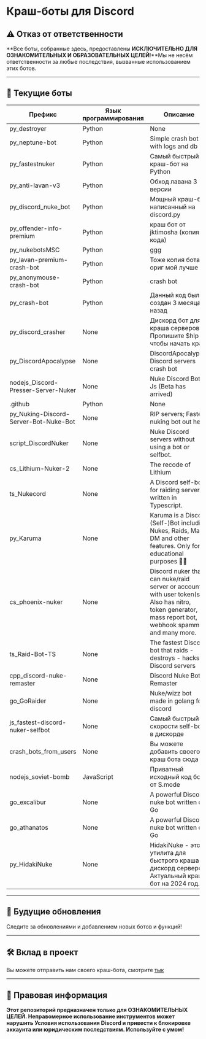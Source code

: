 # Краш-боты для Discord

## ⚠️ Отказ от ответственности

**Все боты, собранные здесь, предоставлены ******ИСКЛЮЧИТЕЛЬНО ДЛЯ ОЗНАКОМИТЕЛЬНЫХ И ОБРАЗОВАТЕЛЬНЫХ ЦЕЛЕЙ******!**Мы не несём ответственности за любые последствия, вызванные использованием этих ботов.

---

## 🔹 Текущие боты

<!-- START_BOTS -->
| Префикс                  | Язык программирования | Описание                                                 |
|--------------------------|-----------------------|---------------------------------------------------------|
| py_destroyer | Python | None |
| py_neptune-bot | Python | Simple crash bot with logs and db |
| py_fastestnuker | Python | Cамый быстрый краш-бот на Python |
| py_anti-lavan-v3 | Python | Обход лавана 3 версии |
| py_discord_nuke_bot | Python | Мощный краш-бот написанный на discord.py |
| py_offender-info-premium | Python | краш бот от jktimosha (копия кода) |
| py_nukebotsMSC | Python | ggg |
| py_lavan-premium-crash-bot | Python | Тоже копия бота, ориг мой лучше |
| py_anonymouse-crash-bot | Python | crash bot |
| py_crash-bot | Python | Данный код был создан 3 месяца назад |
| py_discord_crasher | None | Дискорд бот для краша серверов. Пропишите $hlp чтобы начать краш |
| py_DiscordApocalypse | None | DiscordApocalypse: Discord servers crash bot |
| nodejs_Discord-Presser-Server-Nuker | None | Nuke Discord Bot in Js (Beta has arrived) |
| .github | Python | None |
| py_Nuking-Discord-Server-Bot-Nuke-Bot | None | RIP servers; Fastest nuking bot out here. |
| script_DiscordNuker | None | Nuke Discord servers without using a bot or selfbot. |
| cs_Lithium-Nuker-2 | None | The recode of Lithium |
| ts_Nukecord | None | A Discord self-bot for raiding servers written in Typescript. |
| py_Karuma | None | Karuma is a Discord (Self-)Bot including Nukes, Raids, Mass DM and other features. Only for educational purposes 🥱🚀 |
| cs_phoenix-nuker | None | Discord nuker that can nuke/raid server or account with user token(s). Also has nitro, token generator, mass report bot, webhook spammer and many more. |
| ts_Raid-Bot-TS | None | The fastest Discord bot that raids - destroys - hacks Discord servers |
| cpp_discord-nuke-remaster | None | Discord Nuke Bot Remaster |
| go_GoRaider | None | Nuke/wizz bot made in golang for discord |
| js_fastest-discord-nuker-selfbot | None | Самый быстрый по скорости self-bot в дискорде |
| crash_bots_from_users | None | Вы можете добавить своего краш бота сюда |
| nodejs_soviet-bomb | JavaScript | Приватный исходный код бота от S.mode |
| go_excalibur | None | A powerful Discord nuke bot written on Go |
| go_athanatos | None | A powerful Discord nuke bot written on Go |
| py_HidakiNuke | None | HidakiNuke - это утилита для быстрого краша дискорд серверов. Актуальный краш бот на 2024 год. |
<!-- END_BOTS -->

---

## 🔄 Будущие обновления

Следите за обновлениями и добавлением новых ботов и функций!

---

## 🛠️ Вклад в проект

Вы можете отправить нам своего краш-бота, смотрите [тык](https://github.com/crashbots/crash_bots_from_users)

---

## 🔐 Правовая информация

**Этот репозиторий предназначен только для ОЗНАКОМИТЕЛЬНЫХ ЦЕЛЕЙ. Неправомерное использование инструментов может нарушить Условия использования Discord и привести к блокировке аккаунта или юридическим последствиям. Используйте с умом!**
